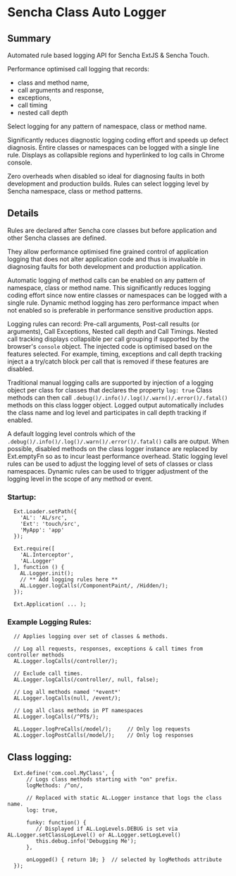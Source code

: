 # Sencha Class Auto Logger

## Summary

Automated rule based logging API for Sencha ExtJS & Sencha Touch. 

Performance optimised call logging that records: 
- class and method name, 
- call arguments and response, 
- exceptions, 
- call timing 
- nested call depth 

Select logging for any pattern of namespace, class or method name. 

Significantly reduces diagnostic logging coding effort and speeds up defect diagnosis. Entire classes or namespaces can be logged with a single line rule. Displays as collapsible regions and hyperlinked to log calls in Chrome console. 

Zero overheads when disabled so ideal for diagnosing faults in both development and production builds. 
Rules can select logging level by Sencha namespace, class or method patterns.


## Details

Rules are declared after Sencha core classes but before application and other Sencha classes are defined.

They allow performance optimised fine grained control of application logging that does not alter application
code and thus is invaluable in diagnosing faults for both development and production application.

Automatic logging of method calls can be enabled on any pattern of namespace, class or method name.
This significantly reduces logging coding effort since now entire classes or namespaces can be logged with a single rule.
Dynamic method logging has zero performance impact when not enabled so is preferable in performance sensitive production apps.

Logging rules can record: Pre-call arguments, Post-call results (or arguments), Call Exceptions, Nested call depth and Call Timings.
Nested call tracking displays collapsible per call grouping if supported by the browser's `console` object.
The injected code is optimised based on the features selected. For example, timing, exceptions and call depth tracking inject a
a try/catch block per call that is removed if these features are disabled.

Traditional manual logging calls are supported by injection of a logging object per class for classes that declares the property `log: true`
Class methods can then call `.debug()/.info()/.log()/.warn()/.error()/.fatal()` methods on this class logger object.
Logged output automatically includes the class name and log level and participates in call depth tracking if enabled.

A default logging level controls which of the `.debug()/.info()/.log()/.warn()/.error()/.fatal()` calls are output.
When possible, disabled methods on the class logger instance are replaced by Ext.emptyFn so as to incur least performance overhead.
Static logging level rules can be used to adjust the logging level of sets of classes or class namespaces.
Dynamic rules can be used to trigger adjustment of the logging level in the scope of any method or event.

### Startup:

      Ext.Loader.setPath({
        'AL': 'AL/src',
        'Ext': 'touch/src',
        'MyApp': 'app'
      });

      Ext.require([
        'AL.Interceptor',
        'AL.Logger'
      ], function () {
        AL.Logger.init();
        // ** Add logging rules here **
        AL.Logger.logCalls(/ComponentPaint/, /Hidden/);
      });

      Ext.Application( ... );
      
      
### Example Logging Rules:

      // Applies logging over set of classes & methods.

      // Log all requests, responses, exceptions & call times from controller methods
      AL.Logger.logCalls(/controller/);   

      // Exclude call times.
      AL.Logger.logCalls(/controller/, null, false);  
      
      // Log all methods named '*event*'
      AL.Logger.logCalls(null, /event/);  
      
      // Log all class methods in PT namespaces
      AL.Logger.logCalls(/^PT$/);         

      AL.Logger.logPreCalls(/model/);     // Only log requests
      AL.Logger.logPostCalls(/model/);    // Only log responses

## Class logging:

      Ext.define('com.cool.MyClass', {
          // Logs class methods starting with "on" prefix.
          logMethods: /^on/,   

          // Replaced with static AL.Logger instance that logs the class name.
          log: true,           

          funky: function() {
             // Displayed if AL.LogLevels.DEBUG is set via AL.Logger.setClassLogLevel() or AL.Logger.setLogLevel()
             this.debug.info('Debugging Me');
          },

          onLogged() { return 10; }  // selected by logMethods attribute
      });
